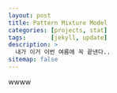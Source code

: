 ```yaml
---
layout: post
title: Pattern Mixture Model
categories: [projects, stat]
tags:       [jekyll, update]
description: >
  내가 이거 이번 여름에 꼭 끝낸다..
sitemap: false
---
```

wwww

